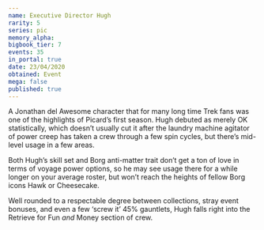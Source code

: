 ```yaml
---
name: Executive Director Hugh
rarity: 5
series: pic
memory_alpha:
bigbook_tier: 7
events: 35
in_portal: true
date: 23/04/2020
obtained: Event
mega: false
published: true
---
```


A Jonathan del Awesome character that for many long time Trek fans was one of the highlights of Picard’s first season. Hugh debuted as merely OK statistically, which doesn’t usually cut it after the laundry machine agitator of power creep has taken a crew through a few spin cycles, but there’s mid-level usage in a few areas.

Both Hugh’s skill set and Borg anti-matter trait don’t get a ton of love in terms of voyage power options, so he may see usage there for a while longer on your average roster, but won’t reach the heights of fellow Borg icons Hawk or Cheesecake. 

Well rounded to a respectable degree between collections, stray event bonuses, and even a few ‘screw it’ 45% gauntlets, Hugh falls right into the Retrieve for Fun *and* Money section of crew.
